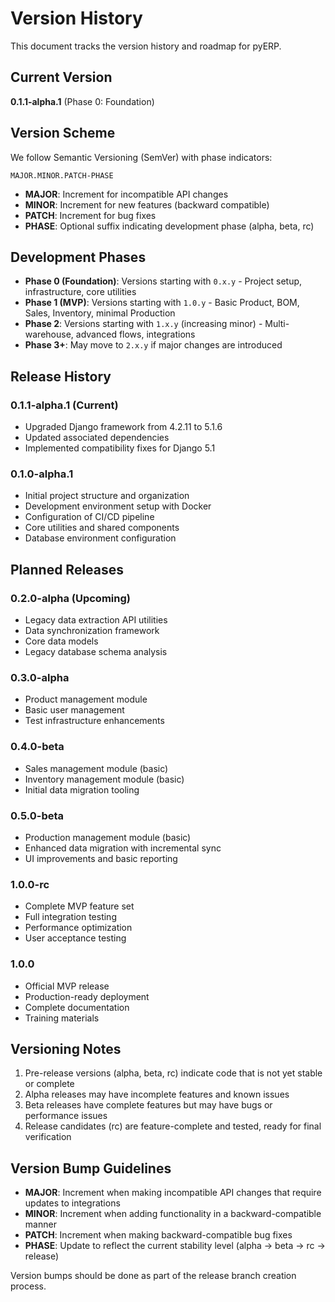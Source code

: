 # Version History

This document tracks the version history and roadmap for pyERP.

## Current Version

**0.1.1-alpha.1** (Phase 0: Foundation)

## Version Scheme

We follow Semantic Versioning (SemVer) with phase indicators:

```
MAJOR.MINOR.PATCH-PHASE
```

- **MAJOR**: Increment for incompatible API changes
- **MINOR**: Increment for new features (backward compatible)
- **PATCH**: Increment for bug fixes
- **PHASE**: Optional suffix indicating development phase (alpha, beta, rc)

## Development Phases

- **Phase 0 (Foundation)**: Versions starting with `0.x.y` - Project setup, infrastructure, core utilities
- **Phase 1 (MVP)**: Versions starting with `1.0.y` - Basic Product, BOM, Sales, Inventory, minimal Production
- **Phase 2**: Versions starting with `1.x.y` (increasing minor) - Multi-warehouse, advanced flows, integrations
- **Phase 3+**: May move to `2.x.y` if major changes are introduced

## Release History

### 0.1.1-alpha.1 (Current)
- Upgraded Django framework from 4.2.11 to 5.1.6
- Updated associated dependencies
- Implemented compatibility fixes for Django 5.1

### 0.1.0-alpha.1
- Initial project structure and organization
- Development environment setup with Docker
- Configuration of CI/CD pipeline
- Core utilities and shared components
- Database environment configuration

## Planned Releases

### 0.2.0-alpha (Upcoming)
- Legacy data extraction API utilities
- Data synchronization framework
- Core data models
- Legacy database schema analysis

### 0.3.0-alpha
- Product management module
- Basic user management
- Test infrastructure enhancements

### 0.4.0-beta
- Sales management module (basic)
- Inventory management module (basic)
- Initial data migration tooling

### 0.5.0-beta
- Production management module (basic)
- Enhanced data migration with incremental sync
- UI improvements and basic reporting

### 1.0.0-rc
- Complete MVP feature set
- Full integration testing
- Performance optimization
- User acceptance testing

### 1.0.0
- Official MVP release
- Production-ready deployment
- Complete documentation
- Training materials

## Versioning Notes

1. Pre-release versions (alpha, beta, rc) indicate code that is not yet stable or complete
2. Alpha releases may have incomplete features and known issues
3. Beta releases have complete features but may have bugs or performance issues
4. Release candidates (rc) are feature-complete and tested, ready for final verification

## Version Bump Guidelines

- **MAJOR**: Increment when making incompatible API changes that require updates to integrations
- **MINOR**: Increment when adding functionality in a backward-compatible manner
- **PATCH**: Increment when making backward-compatible bug fixes
- **PHASE**: Update to reflect the current stability level (alpha → beta → rc → release)

Version bumps should be done as part of the release branch creation process.
